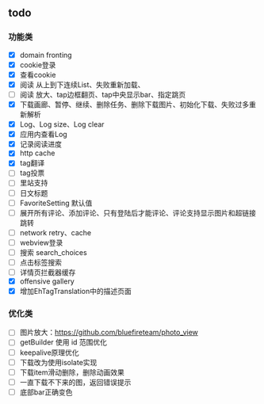 ## todo
### 功能类
- [x] domain fronting
- [x] cookie登录
- [x] 查看cookie
- [x] 阅读 从上到下连续List、失败重新加载、
- [ ] 阅读 放大、tap边框翻页、tap中央显示bar、指定跳页
- [x] 下载画廊、暂停、继续、删除任务、删除下载图片、初始化下载、失败过多重新解析
- [x]  Log、Log size、Log clear
- [x]  应用内查看Log
- [x]  记录阅读进度
- [x]  http cache
- [x] tag翻译
- [ ] tag投票
- [ ] 里站支持
- [ ] 日文标题
- [ ] FavoriteSetting 默认值
- [ ] 展开所有评论、添加评论、只有登陆后才能评论、评论支持显示图片和超链接跳转
- [ ] network retry、cache
- [ ] webview登录
- [ ] 搜索 search_choices
- [ ] 点击标签搜索
- [ ] 详情页拦截器缓存
- [x] offensive gallery
- [x] 增加EhTagTranslation中的描述页面

### 优化类
-[ ] 图片放大：https://github.com/bluefireteam/photo_view
-[ ] getBuilder 使用 id 范围优化 
-[ ] keepalive原理优化
-[ ] 下载改为使用isolate实现
-[ ] 下载item滑动删除，删除动画效果
-[ ] 一直下载不下来的图，返回错误提示
-[ ] 底部bar正确变色
